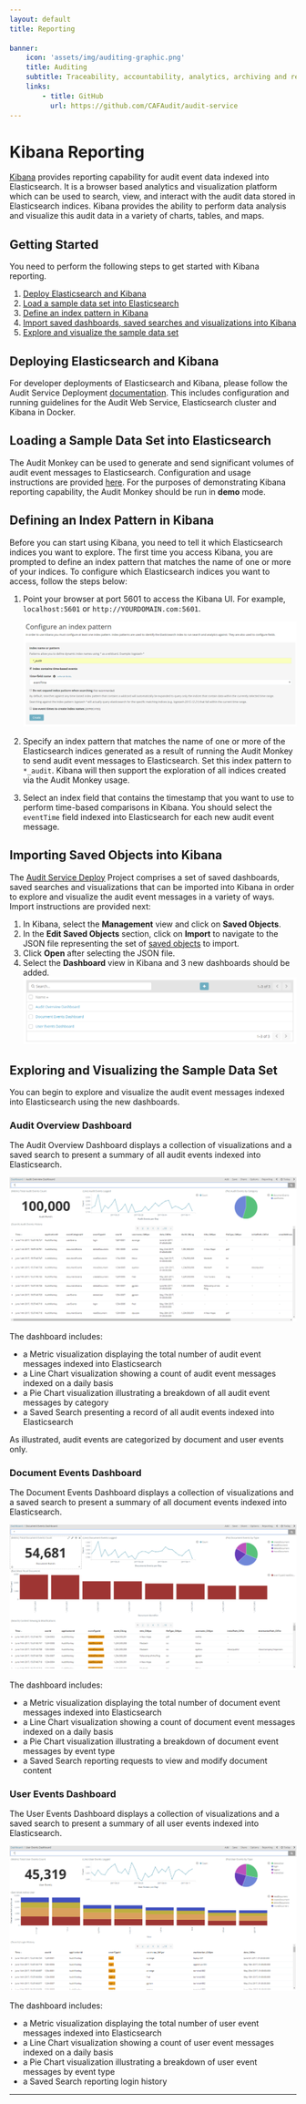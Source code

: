 ```yaml
---
layout: default
title: Reporting

banner:
    icon: 'assets/img/auditing-graphic.png'
    title: Auditing
    subtitle: Traceability, accountability, analytics, archiving and reporting of application tenant events.
    links:
        - title: GitHub
          url: https://github.com/CAFAudit/audit-service
---
```


# Kibana Reporting

[Kibana](https://www.elastic.co/products/kibana/) provides reporting capability for audit event data indexed into Elasticsearch. It is a browser based analytics and visualization platform  which can be used to search, view, and interact with the audit data stored in Elasticsearch indices. Kibana provides the ability to perform data analysis and visualize this audit data in a variety of charts, tables, and maps.

## Getting Started

You need to perform the following steps to get started with Kibana reporting.

1. [Deploy Elasticsearch and Kibana](#deploying-elasticsearch-and-kibana)
2. [Load a sample data set into Elasticsearch](#loading-a-sample-data-set-into-elasticsearch)
3. [Define an index pattern in Kibana](#defining-an-index-pattern-in-kibana)
4. [Import saved dashboards, saved searches and visualizations into Kibana](#importing-saved-objects-into-kibana)
5. [Explore and visualize the sample data set](#exploring-and-visualizing-the-sample-data-set)

## Deploying Elasticsearch and Kibana
For developer deployments of Elasticsearch and Kibana, please follow the Audit Service Deployment [documentation](https://github.com/CAFAudit/audit-service-deploy). This includes configuration and running guidelines for the Audit Web Service, Elasticsearch cluster and Kibana in Docker.

## Loading a Sample Data Set into Elasticsearch
The Audit Monkey can be used to generate and send significant volumes of audit event messages to Elasticsearch. Configuration and usage instructions are provided [here](https://github.com/CAFAudit/audit-service/tree/develop/caf-audit-monkey). For the purposes of demonstrating Kibana reporting capability, the Audit Monkey should be run in **demo** mode.

## Defining an Index Pattern in Kibana
Before you can start using Kibana, you need to tell it which Elasticsearch indices you want to explore. The first time you access Kibana, you are prompted to define an index pattern that matches the name of one or more of your indices. To configure which Elasticsearch indices you want to access, follow the steps below:

1. Point your browser at port 5601 to access the Kibana UI. For example, `localhost:5601` or `http://YOURDOMAIN.com:5601`.

	![](./images/KibanaConfigureIndexPattern.png)


2. Specify an index pattern that matches the name of one or more of the Elasticsearch indices generated as a result of running the Audit Monkey to send audit event messages to Elasticsearch. Set this index pattern to `*_audit`. Kibana will then support the exploration of all indices created via the Audit Monkey usage.
3. Select an index field that contains the timestamp that you want to use to perform time-based comparisons in Kibana. You should select the `eventTime` field indexed into Elasticsearch for each new audit event message.

## Importing Saved Objects into Kibana
The [Audit Service Deploy](https://github.com/CAFAudit/audit-service-deploy) Project comprises a set of saved dashboards, saved searches and visualizations that can be imported into Kibana in order to explore and visualize the audit event messages in a variety of ways. Import instructions are provided next:

1. In Kibana, select the **Management** view and click on **Saved Objects**.
2. In the **Edit Saved Objects** section, click on **Import** to navigate to the JSON file representing the set of [saved objects](https://github.com/CAFAudit/audit-service-deploy/blob/develop/kibana/saved-objects.json) to import.
3. Click **Open** after selecting the JSON file.
4. Select the **Dashboard** view in Kibana and 3 new dashboards should be added.
	![](./images/KibanaDashboards.png)


## Exploring and Visualizing the Sample Data Set
You can begin to explore and visualize the audit event messages indexed into Elasticsearch using the new dashboards.

### Audit Overview Dashboard
The Audit Overview Dashboard displays a collection of visualizations and a saved search to present a summary of all audit events indexed into Elasticsearch. 

![](./images/KibanaAuditOverviewDashboard.png)

The dashboard includes:

- a Metric visualization displaying the total number of audit event messages indexed into Elasticsearch
- a Line Chart visualization showing a count of audit event messages indexed on a daily basis
- a Pie Chart visualization illustrating a breakdown of all audit event messages by category
- a Saved Search presenting a record of all audit events indexed into Elasticsearch

As illustrated, audit events are categorized by document and user events only.

### Document Events Dashboard
The Document Events Dashboard displays a collection of visualizations and a saved search to present a summary of all document events indexed into Elasticsearch. 

![](./images/KibanaDocumentEventsDashboard.png)

The dashboard includes:

- a Metric visualization displaying the total number of document event messages indexed into Elasticsearch
- a Line Chart visualization showing a count of document event messages indexed on a daily basis
- a Pie Chart visualization illustrating a breakdown of document event messages by event type
- a Saved Search reporting requests to view and modify document content

### User Events Dashboard
The User Events Dashboard displays a collection of visualizations and a saved search to present a summary of all user events indexed into Elasticsearch. 

![](./images/KibanaUserEventsDashboard.png)

The dashboard includes:

- a Metric visualization displaying the total number of user event messages indexed into Elasticsearch
- a Line Chart visualization showing a count of user event messages indexed on a daily basis
- a Pie Chart visualization illustrating a breakdown of user event messages by event type
- a Saved Search reporting login history

---
